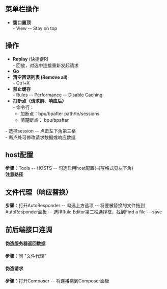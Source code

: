 ## 菜单栏操作
- **窗口置顶**  
\- View -- Stay on top


## 操作
- **Replay** (快捷键R)  
\- 回放，对选中连接重新发起请求
- **Go**
- **清空回话列表 (Remove all)**  
\- Ctrl+X
- **禁止缓存**  
\- Rules -- Performance -- Disable Caching
- **打断点（请求前、响应后）**  
\- 命令行：
    - 加断点：bpu/bpafter path/to/sessions  
    - 清楚断点： bpu/bpafter  
    
\- 选择session -- 点击左下角第三格  
\- 断点处可修改请求数据或响应数据
## host配置
**步骤**：Tools -- HOSTS -- 勾选启用host配置(书写格式见左下角)  
**注意路径**

## 文件代理（响应替换）
**步骤**：打开AutoResponder -- 勾选上方选项 -- 将要被替换的文件拖到AutoResponder面板 -- 选择Rule Editor第二栏选择框，找到Find a file -- save

## 前后端接口连调
#### 伪造服务器返回数据
**步骤**：同 "文件代理"
#### 伪造请求
**步骤**：打开Composer -- 将连接拖到Composer面板